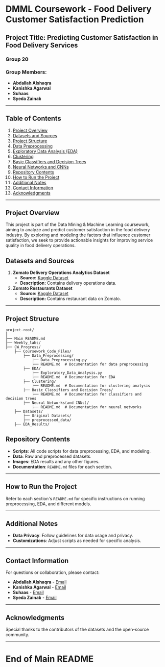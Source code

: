 # DMML Coursework - Food Delivery Customer Satisfaction Prediction

## Project Title: Predicting Customer Satisfaction in Food Delivery Services

### Group 20

### Group Members:
- **Abdallah Alshaqra**
- **Kanishka Agarwal**
- **Suhaas**
- **Syeda Zainab**

---

## Table of Contents

1. [Project Overview](#project-overview)
2. [Datasets and Sources](#datasets-and-sources)
3. [Project Structure](#project-structure)
4. [Data Preprocessing](CW_Progress/Coursework_Code_Files/Data_Preprocessing/README.md)
5. [Exploratory Data Analysis (EDA)](CW_Progress/Coursework_Code_Files/EDA/README.md)
6. [Clustering](CW_Progress/Coursework_Code_Files/Clustering/README.md)
7. [Basic Classifiers and Decision Trees](CW_Progress/Coursework_Code_Files/Basic%20Classifiers%20and%20Decision%20Trees/README.md)
8. [Neural Networks and CNNs](CW_Progress/Coursework_Code_Files/Neural%20Networks(and%20CNNs)/README.md)
9. [Repository Contents](#repository-contents)
10. [How to Run the Project](#how-to-run-the-project)
11. [Additional Notes](#additional-notes)
12. [Contact Information](#contact-information)
13. [Acknowledgments](#acknowledgments)

---

## Project Overview

This project is part of the Data Mining & Machine Learning coursework, aiming to analyze and predict customer satisfaction in the food delivery industry. By exploring and modeling the factors that influence customer satisfaction, we seek to provide actionable insights for improving service quality in food delivery operations.

## Datasets and Sources

1. **Zomato Delivery Operations Analytics Dataset**  
   - **Source:** [Kaggle Dataset](https://www.kaggle.com/datasets/saurabhbadole/zomato-delivery-operations-analytics-dataset)
   - **Description:** Contains delivery operations data.
2. **Zomato Restaurants Dataset**  
   - **Source:** [Kaggle Dataset](https://www.kaggle.com/datasets/abhijitdahatonde/zomato-restaurants-dataset)
   - **Description:** Contains restaurant data on Zomato.

---

## Project Structure

```plaintext
project-root/
│
├── Main README.md
├── Weekly_labs/
├── CW_Progress/
    ├── Coursework_Code_Files/
        ├── Data_Preprocessing/
            ├── Data_Preprocessing.py
            ├── README.md  # Documentation for data preprocessing
        ├── EDA/
            ├── Exploratory_Data_Analysis.py
            ├── README.md  # Documentation for EDA
        ├── Clustering/
            ├── README.md  # Documentation for clustering analysis
        ├── Basic Classifiers and Decision Trees/
            ├── README.md  # Documentation for classifiers and decision trees
        ├── Neural Networks(and CNNs)/
            ├── README.md  # Documentation for neural networks
    ├── Datasets/
        ├── Original Datasets/
        ├── preprocessed_data/
    ├── EDA_Results/
```
## Repository Contents

- **Scripts**: All code scripts for data preprocessing, EDA, and modeling.
- **Data**: Raw and preprocessed datasets.
- **Images**: EDA results and any other figures.
- **Documentation**: `README.md` files for each section.

---

## How to Run the Project

Refer to each section's `README.md` for specific instructions on running preprocessing, EDA, and different models.

---

## Additional Notes

- **Data Privacy**: Follow guidelines for data usage and privacy.
- **Customizations**: Adjust scripts as needed for specific analysis.

---

## Contact Information

For questions or collaboration, please contact:

- **Abdallah Alshaqra** - [Email](mailto:your_email@example.com)
- **Kanishka Agarwal** - [Email](mailto:your_email@example.com)
- **Suhaas** - [Email](mailto:your_email@example.com)
- **Syeda Zainab** - [Email](mailto:your_email@example.com)

---

## Acknowledgments

Special thanks to the contributors of the datasets and the open-source community.

---

# End of Main README
